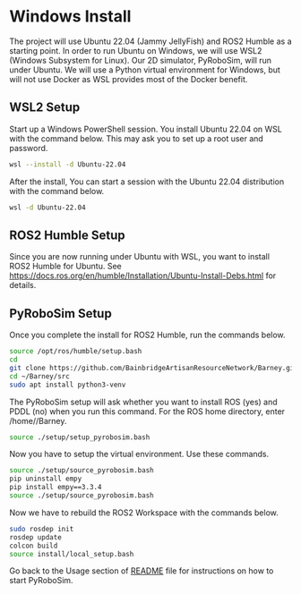 # Windows Install

The project will use Ubuntu 22.04 (Jammy JellyFish) and ROS2 Humble as a starting point. In order to run Ubuntu on Windows, we will use WSL2 (Windows Subsystem for Linux). Our 2D simulator, PyRoboSim, will run under Ubuntu. We will use a Python virtual environment for Windows, but will not use Docker as WSL provides most of the Docker benefit.

## WSL2 Setup

Start up a Windows PowerShell session. You install Ubuntu 22.04 on WSL with the command below. This may ask you to set up a root user and password.

```bash
wsl --install -d Ubuntu-22.04
```

After the install, You can start a session with the Ubuntu 22.04 distribution with the command below. 

```bash
wsl -d Ubuntu-22.04
```

## ROS2 Humble Setup

Since you are now running under Ubuntu with WSL, you want to install ROS2 Humble for Ubuntu.
See https://docs.ros.org/en/humble/Installation/Ubuntu-Install-Debs.html for details.


## PyRoboSim Setup

Once you complete the install for ROS2 Humble, run the commands below.

```bash
source /opt/ros/humble/setup.bash
cd
git clone https://github.com/BainbridgeArtisanResourceNetwork/Barney.git
cd ~/Barney/src
sudo apt install python3-venv
```

The PyRoboSim setup will ask whether you want to install ROS (yes) and PDDL (no) when you run this command. For the ROS home directory, enter /home/<user>/Barney.

```bash
source ./setup/setup_pyrobosim.bash
```

Now you have to setup the virtual environment. Use these commands.

```bash
source ./setup/source_pyrobosim.bash
pip uninstall empy
pip install empy==3.3.4
source ./setup/source_pyrobosim.bash
```

Now we have to rebuild the ROS2 Workspace with the commands below.

```bash
sudo rosdep init
rosdep update
colcon build
source install/local_setup.bash
```

Go back to the Usage section of [README](./README.md) file for instructions on how to start PyRoboSim.
